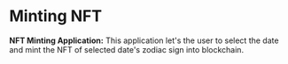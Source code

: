 # Minting NFT

**NFT Minting Application:**
This application let's the user to select the date and mint the NFT of selected date's zodiac sign into blockchain.
